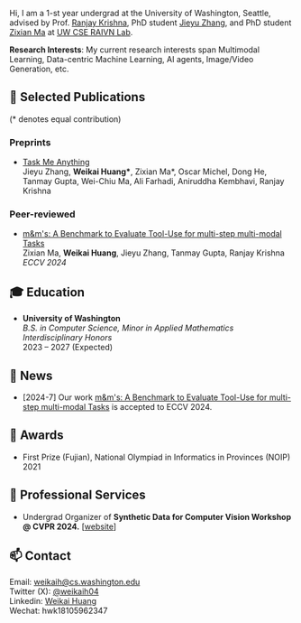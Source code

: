 Hi, I am a 1-st year undergrad at the University of Washington, Seattle, advised by Prof. [Ranjay Krishna](http://www.ranjaykrishna.com/index.html), PhD student [Jieyu Zhang](https://jieyuz2.github.io/), and PhD student [Zixian Ma](https://zixianma.github.io/) at [UW CSE RAIVN Lab](https://raivn.cs.washington.edu/).

**Research Interests**: My current research interests span Multimodal Learning, Data-centric Machine Learning, AI agents, Image/Video Generation, etc.

## 📝 Selected Publications
(* denotes equal contribution)
### Preprints
- [Task Me Anything](https://www.task-me-anything.org/)
<br>Jieyu Zhang, **Weikai Huang\***, Zixian Ma\*, Oscar Michel, Dong He, Tanmay Gupta, Wei-Chiu Ma, Ali Farhadi, Aniruddha Kembhavi, Ranjay Krishna

### Peer-reviewed
- [m&m's: A Benchmark to Evaluate Tool-Use for multi-step multi-modal Tasks](https://arxiv.org/abs/2403.11085)
<br>Zixian Ma, **Weikai Huang**, Jieyu Zhang, Tanmay Gupta, Ranjay Krishna
<br>*ECCV 2024*

## 🎓 Education
- **University of Washington**  
  *B.S. in Computer Science, Minor in Applied Mathematics*  
  *Interdisciplinary Honors*  
  2023 – 2027 (Expected)
  
## 📰 News
- [2024-7] Our work [m&m's: A Benchmark to Evaluate Tool-Use for multi-step multi-modal Tasks](https://arxiv.org/abs/2403.11085) is accepted to ECCV 2024.
  
## 🏅 Awards
- First Prize (Fujian), National Olympiad in Informatics in Provinces (NOIP) 2021

## 📍 Professional Services
- Undergrad Organizer of **Synthetic Data for Computer Vision Workshop @ CVPR 2024.** [[website](https://syndata4cv.github.io/)]

## 📫 Contact
Email: weikaih@cs.washington.edu
<br>Twitter (X): [@weikaih04](https://twitter.com/weikaih04)
<br>Linkedin: [Weikai Huang](https://www.linkedin.com/in/weikaihuang/)
<br>Wechat: hwk18105962347
